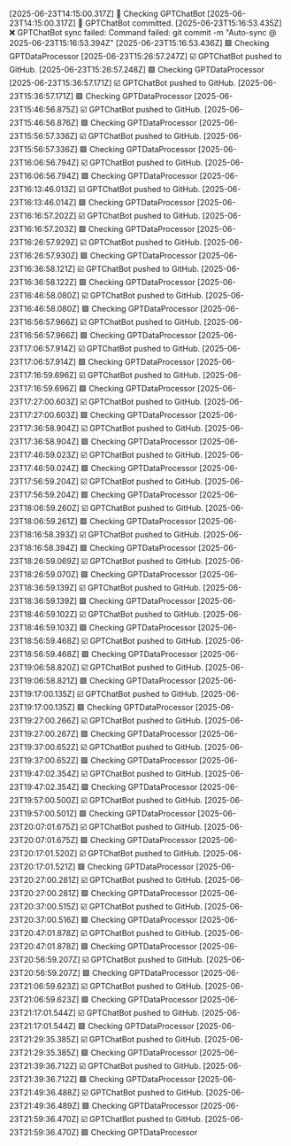 [2025-06-23T14:15:00.317Z] 🔁 Checking GPTChatBot
[2025-06-23T14:15:00.317Z] 📝 GPTChatBot committed.
[2025-06-23T15:16:53.435Z] ❌ GPTChatBot sync failed: Command failed: git commit -m "Auto-sync @ 2025-06-23T15:16:53.394Z"
[2025-06-23T15:16:53.436Z] 🟪 Checking GPTDataProcessor
[2025-06-23T15:26:57.247Z] ☑️ GPTChatBot pushed to GitHub.
[2025-06-23T15:26:57.248Z] 🟪 Checking GPTDataProcessor
[2025-06-23T15:36:57.171Z] ☑️ GPTChatBot pushed to GitHub.
[2025-06-23T15:36:57.171Z] 🟪 Checking GPTDataProcessor
[2025-06-23T15:46:56.875Z] ☑️ GPTChatBot pushed to GitHub.
[2025-06-23T15:46:56.876Z] 🟪 Checking GPTDataProcessor
[2025-06-23T15:56:57.336Z] ☑️ GPTChatBot pushed to GitHub.
[2025-06-23T15:56:57.336Z] 🟪 Checking GPTDataProcessor
[2025-06-23T16:06:56.794Z] ☑️ GPTChatBot pushed to GitHub.
[2025-06-23T16:06:56.794Z] 🟪 Checking GPTDataProcessor
[2025-06-23T16:13:46.013Z] ☑️ GPTChatBot pushed to GitHub.
[2025-06-23T16:13:46.014Z] 🟪 Checking GPTDataProcessor
[2025-06-23T16:16:57.202Z] ☑️ GPTChatBot pushed to GitHub.
[2025-06-23T16:16:57.203Z] 🟪 Checking GPTDataProcessor
[2025-06-23T16:26:57.929Z] ☑️ GPTChatBot pushed to GitHub.
[2025-06-23T16:26:57.930Z] 🟪 Checking GPTDataProcessor
[2025-06-23T16:36:58.121Z] ☑️ GPTChatBot pushed to GitHub.
[2025-06-23T16:36:58.122Z] 🟪 Checking GPTDataProcessor
[2025-06-23T16:46:58.080Z] ☑️ GPTChatBot pushed to GitHub.
[2025-06-23T16:46:58.080Z] 🟪 Checking GPTDataProcessor
[2025-06-23T16:56:57.966Z] ☑️ GPTChatBot pushed to GitHub.
[2025-06-23T16:56:57.966Z] 🟪 Checking GPTDataProcessor
[2025-06-23T17:06:57.914Z] ☑️ GPTChatBot pushed to GitHub.
[2025-06-23T17:06:57.914Z] 🟪 Checking GPTDataProcessor
[2025-06-23T17:16:59.696Z] ☑️ GPTChatBot pushed to GitHub.
[2025-06-23T17:16:59.696Z] 🟪 Checking GPTDataProcessor
[2025-06-23T17:27:00.603Z] ☑️ GPTChatBot pushed to GitHub.
[2025-06-23T17:27:00.603Z] 🟪 Checking GPTDataProcessor
[2025-06-23T17:36:58.904Z] ☑️ GPTChatBot pushed to GitHub.
[2025-06-23T17:36:58.904Z] 🟪 Checking GPTDataProcessor
[2025-06-23T17:46:59.023Z] ☑️ GPTChatBot pushed to GitHub.
[2025-06-23T17:46:59.024Z] 🟪 Checking GPTDataProcessor
[2025-06-23T17:56:59.204Z] ☑️ GPTChatBot pushed to GitHub.
[2025-06-23T17:56:59.204Z] 🟪 Checking GPTDataProcessor
[2025-06-23T18:06:59.260Z] ☑️ GPTChatBot pushed to GitHub.
[2025-06-23T18:06:59.261Z] 🟪 Checking GPTDataProcessor
[2025-06-23T18:16:58.393Z] ☑️ GPTChatBot pushed to GitHub.
[2025-06-23T18:16:58.394Z] 🟪 Checking GPTDataProcessor
[2025-06-23T18:26:59.069Z] ☑️ GPTChatBot pushed to GitHub.
[2025-06-23T18:26:59.070Z] 🟪 Checking GPTDataProcessor
[2025-06-23T18:36:59.139Z] ☑️ GPTChatBot pushed to GitHub.
[2025-06-23T18:36:59.139Z] 🟪 Checking GPTDataProcessor
[2025-06-23T18:46:59.102Z] ☑️ GPTChatBot pushed to GitHub.
[2025-06-23T18:46:59.103Z] 🟪 Checking GPTDataProcessor
[2025-06-23T18:56:59.468Z] ☑️ GPTChatBot pushed to GitHub.
[2025-06-23T18:56:59.468Z] 🟪 Checking GPTDataProcessor
[2025-06-23T19:06:58.820Z] ☑️ GPTChatBot pushed to GitHub.
[2025-06-23T19:06:58.821Z] 🟪 Checking GPTDataProcessor
[2025-06-23T19:17:00.135Z] ☑️ GPTChatBot pushed to GitHub.
[2025-06-23T19:17:00.135Z] 🟪 Checking GPTDataProcessor
[2025-06-23T19:27:00.266Z] ☑️ GPTChatBot pushed to GitHub.
[2025-06-23T19:27:00.267Z] 🟪 Checking GPTDataProcessor
[2025-06-23T19:37:00.652Z] ☑️ GPTChatBot pushed to GitHub.
[2025-06-23T19:37:00.652Z] 🟪 Checking GPTDataProcessor
[2025-06-23T19:47:02.354Z] ☑️ GPTChatBot pushed to GitHub.
[2025-06-23T19:47:02.354Z] 🟪 Checking GPTDataProcessor
[2025-06-23T19:57:00.500Z] ☑️ GPTChatBot pushed to GitHub.
[2025-06-23T19:57:00.501Z] 🟪 Checking GPTDataProcessor
[2025-06-23T20:07:01.675Z] ☑️ GPTChatBot pushed to GitHub.
[2025-06-23T20:07:01.675Z] 🟪 Checking GPTDataProcessor
[2025-06-23T20:17:01.520Z] ☑️ GPTChatBot pushed to GitHub.
[2025-06-23T20:17:01.521Z] 🟪 Checking GPTDataProcessor
[2025-06-23T20:27:00.281Z] ☑️ GPTChatBot pushed to GitHub.
[2025-06-23T20:27:00.281Z] 🟪 Checking GPTDataProcessor
[2025-06-23T20:37:00.515Z] ☑️ GPTChatBot pushed to GitHub.
[2025-06-23T20:37:00.516Z] 🟪 Checking GPTDataProcessor
[2025-06-23T20:47:01.878Z] ☑️ GPTChatBot pushed to GitHub.
[2025-06-23T20:47:01.878Z] 🟪 Checking GPTDataProcessor
[2025-06-23T20:56:59.207Z] ☑️ GPTChatBot pushed to GitHub.
[2025-06-23T20:56:59.207Z] 🟪 Checking GPTDataProcessor
[2025-06-23T21:06:59.623Z] ☑️ GPTChatBot pushed to GitHub.
[2025-06-23T21:06:59.623Z] 🟪 Checking GPTDataProcessor
[2025-06-23T21:17:01.544Z] ☑️ GPTChatBot pushed to GitHub.
[2025-06-23T21:17:01.544Z] 🟪 Checking GPTDataProcessor
[2025-06-23T21:29:35.385Z] ☑️ GPTChatBot pushed to GitHub.
[2025-06-23T21:29:35.385Z] 🟪 Checking GPTDataProcessor
[2025-06-23T21:39:36.712Z] ☑️ GPTChatBot pushed to GitHub.
[2025-06-23T21:39:36.712Z] 🟪 Checking GPTDataProcessor
[2025-06-23T21:49:36.488Z] ☑️ GPTChatBot pushed to GitHub.
[2025-06-23T21:49:36.489Z] 🟪 Checking GPTDataProcessor
[2025-06-23T21:59:36.470Z] ☑️ GPTChatBot pushed to GitHub.
[2025-06-23T21:59:36.470Z] 🟪 Checking GPTDataProcessor
